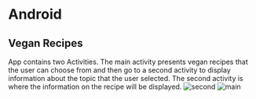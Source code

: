 # Android
## Vegan Recipes
App contains two Activities. The main activity presents vegan recipes that the user can choose from and then go to a second activity to display information about the topic that the user selected. The second activity is where the information on the recipe will be displayed.
![second](https://user-images.githubusercontent.com/70727384/165408035-3ed3d46c-9556-4278-9e25-55e8536a5d30.png)
![main](https://user-images.githubusercontent.com/70727384/165408040-8e4ab6bd-e7ac-41f9-ba75-85c354a0579b.png)
